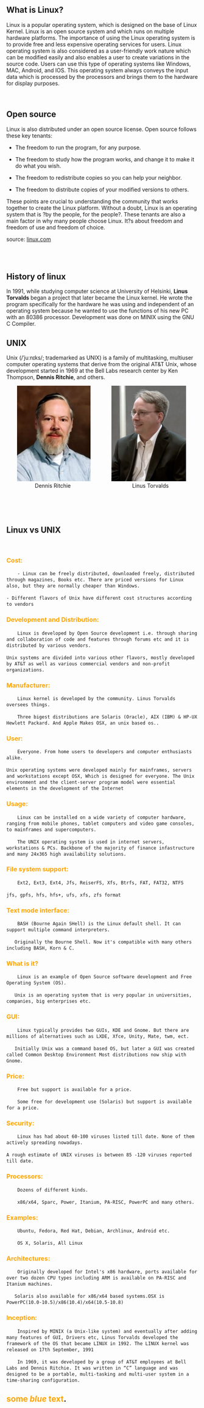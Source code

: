 ## What is Linux?

Linux is a popular operating system, which is designed on the base of Linux Kernel. Linux is an open source system and which runs on multiple hardware platforms. The importance of using the Linux operating system is to provide free and less expensive operating services for users. Linux operating system is also considered as a user-friendly work nature which can be modified easily and also enables a user to create variations in the source code. Users can use this type of operating systems like Windows, MAC, Android, and IOS. This operating system always conveys the input data which is processed by the processors and brings them to the hardware for display purposes.

<br>

## Open source

Linux is also distributed under an open source license. Open source follows these key tenants: </span>

   - The freedom to run the program, for any purpose.

   - The freedom to study how the program works, and change it to make it do what you wish.

   - The freedom to redistribute copies so you can help your neighbor.

   - The freedom to distribute copies of your modified versions to others.

These points are crucial to understanding the community that works together to create the Linux platform. Without a doubt, Linux is an operating system that is ?by the people, for the people?. These tenants are also a main factor in why many people choose Linux. It?s about freedom and freedom of use and freedom of choice.


source: [linux.com](https://www.linux.com/what-is-linux/)

<br>
<br>

## History of linux

In 1991, while studying computer science at University of Helsinki, <b>Linus Torvalds</b> began a project that later became the Linux kernel. He wrote the program specifically for the hardware he was using and independent of an operating system because he wanted to use the functions of his new PC with an 80386 processor. Development was done on MINIX using the GNU C Compiler. 


## UNIX 
Unix (/ˈjuːnɪks/; trademarked as UNIX) is a family of multitasking, multiuser computer operating systems that derive from the original AT&T Unix, whose development started in 1969 at the Bell Labs research center by Ken Thompson, <b>Dennis Ritchie</b>, and others.

&nbsp;&nbsp;&nbsp;&nbsp;&nbsp;&nbsp;
<img src='./images/dennis-ritchie.jpg'> 
&nbsp;&nbsp;&nbsp;&nbsp;&nbsp;&nbsp;&nbsp;&nbsp;&nbsp;&nbsp;&nbsp;&nbsp;
<img src='./images/linus-torvalds.png'>
<br>
&nbsp;&nbsp;&nbsp;&nbsp;&nbsp;&nbsp;&nbsp;&nbsp;&nbsp;&nbsp;&nbsp;&nbsp;&nbsp;&nbsp;&nbsp;&nbsp;&nbsp;&nbsp;
Dennis Ritchie
&nbsp;&nbsp;&nbsp;&nbsp;&nbsp;&nbsp;&nbsp;&nbsp;&nbsp;&nbsp;&nbsp;&nbsp;&nbsp;&nbsp;&nbsp;&nbsp;&nbsp;&nbsp;&nbsp;&nbsp;&nbsp;&nbsp;&nbsp;&nbsp;&nbsp;&nbsp;&nbsp;&nbsp;&nbsp;&nbsp;&nbsp;&nbsp;&nbsp;&nbsp;&nbsp;&nbsp;&nbsp;&nbsp;&nbsp;
Linus Torvalds



<br>
<br>
<br>

## Linux vs  UNIX

<br>
 
   ### <span style="color:orange"> Cost: </span>
    	- Linux can be freely distributed, downloaded freely, distributed through magazines, Books etc. There are priced versions for Linux also, but they are normally cheaper than Windows. 
   
   	- Different flavors of Unix have different cost structures according to vendors
   
   ### <span style="color:orange"> Development and Distribution: </span>
    	Linux is developed by Open Source development i.e. through sharing and collaboration of code and features through forums etc and it is distributed by various vendors.
   
   	Unix systems are divided into various other flavors, mostly developed by AT&T as well as various commercial vendors and non-profit organizations.
   
   ### <span style="color:orange"> Manufacturer: </span>
    	Linux kernel is developed by the community. Linus Torvalds oversees things.
   
    	Three bigest distributions are Solaris (Oracle), AIX (IBM) & HP-UX Hewlett Packard. And Apple Makes OSX, an unix based os..
   
   ### <span style="color:orange"> User: </span>
    	Everyone. From home users to developers and computer enthusiasts alike.
   
   	Unix operating systems were developed mainly for mainframes, servers and workstations except OSX, Which is designed for everyone. The Unix environment and the client-server program model were essential elements in the development of the Internet
   
   ### <span style="color:orange"> Usage: </span>
    	Linux can be installed on a wide variety of computer hardware, ranging from mobile phones, tablet computers and video game consoles, to mainframes and supercomputers.
    	
        The UNIX operating system is used in internet servers, workstations & PCs. Backbone of the majority of finance infastructure and many 24x365 high availability solutions.
   
   ### <span style="color:orange"> File system support: </span>
    	Ext2, Ext3, Ext4, Jfs, ReiserFS, Xfs, Btrfs, FAT, FAT32, NTFS 
   
   	jfs, gpfs, hfs, hfs+, ufs, xfs, zfs format
   
   ### <span style="color:orange"> Text mode interface: </span>
    	BASH (Bourne Again SHell) is the Linux default shell. It can support multiple command interpreters.
        
       Originally the Bourne Shell. Now it's compatible with many others including BASH, Korn & C.
   
   ### <span style="color:orange"> What is it?
    	Linux is an example of Open Source software development and Free Operating System (OS). 
   	
       Unix is an operating system that is very popular in universities, companies, big enterprises etc.
   
   ### <span style="color:orange"> GUI: </span>
    	Linux typically provides two GUIs, KDE and Gnome. But there are millions of alternatives such as LXDE, Xfce, Unity, Mate, twm, ect. 
   	
       Initially Unix was a command based OS, but later a GUI was created called Common Desktop Environment Most distributions now ship with Gnome.
   
   ### <span style="color:orange"> Price: </span>
    	Free but support is available for a price. 	
   
        Some free for development use (Solaris) but support is available for a price.
   
   ### <span style="color:orange"> Security: </span>
    	Linux has had about 60-100 viruses listed till date. None of them actively spreading nowadays. 
   
   	A rough estimate of UNIX viruses is between 85 -120 viruses reported till date.
   
   ### <span style="color:orange"> Processors: </span>
    	Dozens of different kinds.
   
    	x86/x64, Sparc, Power, Itanium, PA-RISC, PowerPC and many others.
   
   ### <span style="color:orange"> Examples: </span>
    	Ubuntu, Fedora, Red Hat, Debian, Archlinux, Android etc.
   
    	OS X, Solaris, All Linux
   
   ### <span style="color:orange"> Architectures: </span>
    	Originally developed for Intel's x86 hardware, ports available for over two dozen CPU types including ARM is available on PA-RISC and Itanium machines.
   
       Solaris also available for x86/x64 based systems.OSX is PowerPC(10.0-10.5)/x86(10.4)/x64(10.5-10.8)
   
   ### <span style="color:orange"> Inception: </span>
    	Inspired by MINIX (a Unix-like system) and eventually after adding many features of GUI, Drivers etc, Linus Torvalds developed the framework of the OS that became LINUX in 1992. The LINUX kernel was released on 17th September, 1991
   
    	In 1969, it was developed by a group of AT&T employees at Bell Labs and Dennis Ritchie. It was written in “C” language and was designed to be a portable, multi-tasking and multi-user system in a time-sharing configuration.


## <span style="color:orange">some *blue* text</span>.
